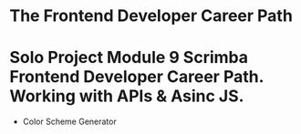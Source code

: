 # The Frontend Developer Career Path

# Solo Project Module 9 Scrimba Frontend Developer Career Path. Working with APIs & Asinc JS.

- Color Scheme Generator
